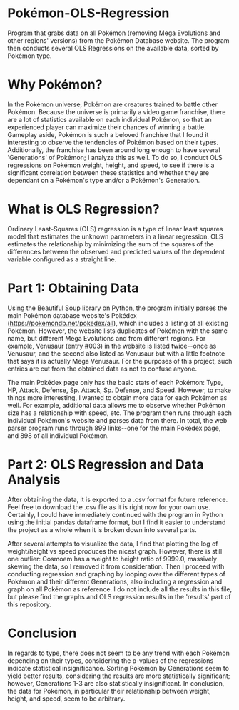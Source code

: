 # Pokémon-OLS-Regression
Program that grabs data on all Pokémon (removing Mega Evolutions and other regions' versions) from the Pokémon Database website. The program then conducts several OLS Regressions on the available data, sorted by Pokémon type.

# Why Pokémon?
In the Pokémon universe, Pokémon are creatures trained to battle other Pokémon. Because the universe is primarily a video game franchise, there are a lot of statistics available on each individual Pokémon, so that an experienced player can maximize their chances of winning a battle. Gameplay aside, Pokémon is such a beloved franchise that I found it interesting to observe the tendencies of Pokémon based on their types. Additionally, the franchise has been around long enough to have several 'Generations' of Pokémon; I analyze this as well. To do so, I conduct OLS regressions on Pokémon weight, height, and speed, to see if there is a significant correlation between these statistics and whether they are dependant on a Pokémon's type and/or a Pokémon's Generation.

# What is OLS Regression?
Ordinary Least-Squares (OLS) regression is a type of linear least squares model that estimates the unknown parameters in a linear regression. OLS estimates the relationship by minimizing the sum of the squares of the differences between the observed and predicted values of the dependent variable configured as a straight line.

# Part 1: Obtaining Data
Using the Beautiful Soup library on Python, the program initially parses the main Pokémon database website's Pokédex (https://pokemondb.net/pokedex/all), which includes a listing of all existing Pokémon. However, the website lists duplicates of Pokémon with the same name, but different Mega Evolutions and from different regions. For example, Venusaur (entry #003) in the website is listed twice--once as Venusaur, and the second also listed as Venusaur but with a little footnote that says it is actually Mega Venusaur. For the purposes of this project, such entries are cut from the obtained data as not to confuse anyone.

The main Pokédex page only has the basic stats of each Pokémon: Type, HP, Attack, Defense, Sp. Attack, Sp. Defense, and Speed. However, to make things more interesting, I wanted to obtain more data for each Pokémon as well. For example, additional data allows me to observe whether Pokémon size has a relationship with speed, etc. The program then runs through each individual Pokémon's website and parses data from there. In total, the web parser program runs through 899 links--one for the main Pokédex page, and 898 of all individual Pokémon.

# Part 2: OLS Regression and Data Analysis
After obtaining the data, it is exported to a .csv format for future reference. Feel free to download the .csv file as it is right now for your own use. Certainly, I could have immediately continued with the program in Python using the initial pandas dataframe format, but I find it easier to understand the project as a whole when it is broken down into several parts.

After several attempts to visualize the data, I find that plotting the log of weight/height vs speed produces the nicest graph. However, there is still one outlier: Cosmoem has a weight to height ratio of 9999.0, massively skewing the data, so I removed it from consideration. Then I proceed with conducting regression and graphing by looping over the different types of Pokémon and their different Generations, also including a regression and graph on all Pokémon as reference. I do not include all the results in this file, but please find the graphs and OLS regression results in the 'results' part of this repository.

# Conclusion
In regards to type, there does not seem to be any trend with each Pokémon depending on their types, considering the p-values of the regressions indicate statistical insignificance. Sorting Pokémon by Generations seem to yield better results, considering the results are more statistically significant; however, Generations 1-3 are also statistically insignificant. In conclusion, the data for Pokémon, in particular their relationship between weight, height, and speed, seem to be arbitrary.
